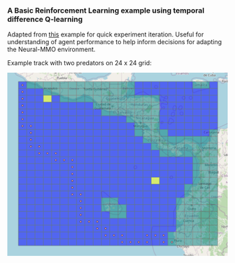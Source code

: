 ### A Basic Reinforcement Learning example using temporal difference Q-learning

Adapted from [this](https://github.com/michaeltinsley/Gridworld-with-Q-Learning-Reinforcement-Learning-/blob/master/Gridworld.ipynb) example for quick experiment iteration. Useful  for understanding of agent performance to help inform decisions for adapting the Neural-MMO environment.


Example track with two predators on 24 x 24 grid:

![Example with two predators](img/temporal_difference_q_learning_example_track.png)

